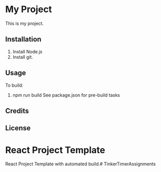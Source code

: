 # My Project
This is my project.
## Installation
1. Install Node.js
2. Install git.
## Usage
To build: 
1. npm run build
See package.json for pre-build tasks
## Credits
## License
# React Project Template
React Project Template with automated build.#   T i n k e r T i m e r A s s i g n m e n t s  
 